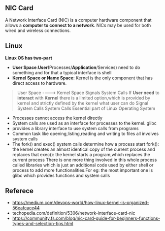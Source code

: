 ## NIC Card
A Network Interface Card (NIC) is a computer hardware component that allows a **computer to connect to a network**. NICs may be used for both wired and wireless connections.
## Linux 
**Linux OS has two-part**

 - **User Space**:**User**(Processes/**Application**/Services) need to do something and for that a typical interface is shell
 - **Kernel Space or Name Space**: Kernel is the only component that has direct access to hardware.

> User Space ----> Kernel Space
                     Signals
                     System Calls 
If **User need** to **interact** with **Kernel** there is a limited option,which is provided by kernel and strictly defined by the kernel what user can do
Signal
System Calls
System Calls
Essential part of Linux Operating System
- Processes cannot access the kernel directly
- System calls are used as an interface for processes to the kernel. glibc
- provides a library interface to use system calls from programs
- Common task like opening,listing,reading and writing to files all involves system calls
- The fork() and exec() system calls determine how a process start
fork(): the kernel creates an almost identical copy of the current process and replaces that
exec(): the kernel starts a program,which replaces the current process
There is one more thing involved in this whole process called libraries which is just an additional code used by either shell or process to add more functionalities.For eg: the most important one is glibc which provides functions and system calls

## Referece 

 - https://medium.com/devops-world/how-linux-kernel-is-organized-56eafcace44
 - techopedia.com/definition/5306/network-interface-card-nic
 - https://community.fs.com/blog/nic-card-guide-for-beginners-functions-types-and-selection-tips.html

<!--stackedit_data:
eyJoaXN0b3J5IjpbLTI5Mjk5OTEsMjA5NTgxNjExNiwxNjE1Nz
Y4NzgwLDIwODM3NDQ1MjQsMzg4MTk3NzY5LC0xODUwMDA0MTY2
LDQ5NzgxODgxMCw3MzA5OTgxMTZdfQ==
-->